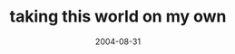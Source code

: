 ---
layout: base.njk
title : 'taking this world on my own' 
view_title : 'taking this world on my own' 
year : '2004' 
date : '2004-08-31' 
img_file : '/drawing/takingthisworldonmyown.png' 
html_file : 'takingthisworldonmyown' 
next_html : 'rocksareonlytemporary.html' 
year_order : '165' 
permalink : "title/{{html_file}}.html"
---